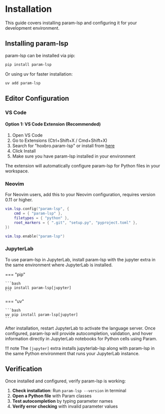 # Installation

This guide covers installing param-lsp and configuring it for your development environment.

## Installing param-lsp

param-lsp can be installed via pip:

```bash
pip install param-lsp
```

Or using uv for faster installation:

```bash
uv add param-lsp
```

## Editor Configuration

### VS Code

#### Option 1: VS Code Extension (Recommended)

1. Open VS Code
2. Go to Extensions (Ctrl+Shift+X / Cmd+Shift+X)
3. Search for "hoxbro.param-lsp" or install from [here](https://marketplace.visualstudio.com/items?itemName=hoxbro.param-lsp)
4. Click Install
5. Make sure you have param-lsp installed in your environment

The extension will automatically configure param-lsp for Python files in your workspace.

### Neovim

For Neovim users, add this to your Neovim configuration, requires version 0.11 or higher.

```lua
vim.lsp.config("param-lsp", {
	cmd = { "param-lsp" },
	filetypes = { "python" },
	root_markers = { ".git", "setup.py", "pyproject.toml" },
})

vim.lsp.enable("param-lsp")
```

### JupyterLab

To use param-lsp in JupyterLab, install param-lsp with the jupyter extra in the same environment where JupyterLab is installed.

=== "pip"

    ```bash
    pip install param-lsp[jupyter]
    ```

=== "uv"

    ```bash
    uv pip install param-lsp[jupyter]
    ```

After installation, restart JupyterLab to activate the language server. Once configured, param-lsp will provide autocompletion, validation, and hover information directly in JupyterLab notebooks for Python cells using Param.

!!! note
The `[jupyter]` extra installs jupyterlab-lsp along with param-lsp in the same Python environment that runs your JupyterLab instance.

## Verification

Once installed and configured, verify param-lsp is working:

1. **Check installation**: Run `param-lsp --version` in terminal
2. **Open a Python file** with Param classes
3. **Test autocompletion** by typing parameter names
4. **Verify error checking** with invalid parameter values
